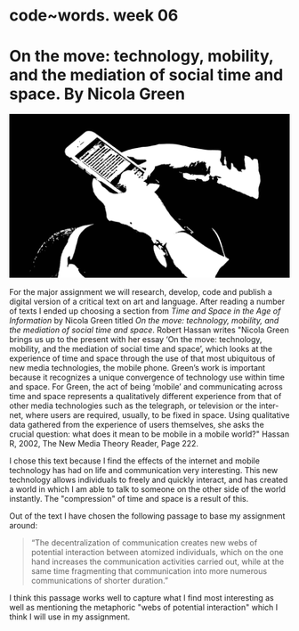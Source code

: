 # code~words. week 06

# On the move: technology, mobility, and the mediation of social time and space. By Nicola Green

<img src="Phone2.jpg">

For the major assignment we will research, develop, code and publish a digital version of a critical text on art and language. After reading a number of texts I ended up choosing a section from *Time and Space in the Age of Information* by Nicola Green titled *On the move: technology, mobility, and the mediation of social time and space*. Robert Hassan writes "Nicola Green brings us up to the present with her essay ‘On the move: technology, mobility, and the mediation of social time and space’, which looks at the experience of time and space through the use of that most ubiquitous of new media technologies, the mobile phone. Green’s work is important because it recognizes a unique convergence of technology use within time and space. For Green, the act of being ‘mobile’ and communicating across time and space represents a qualitatively different experience from that of other media technologies such as the telegraph, or television or the inter- net, where users are required, usually, to be fixed in space. Using qualitative data gathered from the experience of users themselves, she asks the crucial question: what does it mean to be mobile in a mobile world?"  Hassan R, 2002, The New Media Theory Reader, Page 222.

I chose this text because I find the effects of the internet and mobile technology has had on life and communication very interesting. This new technology allows individuals to freely and quickly interact, and has created a world in which I am able to talk to someone on the other side of the world instantly. The "compression" of time and space is a result of this.

Out of the text I have chosen the following passage to base my assignment around:
> “The decentralization of communication creates new webs of potential interaction between atomized individuals, which on the one hand increases the communication activities carried out, while at the same time fragmenting that communication into more numerous communications of shorter duration.”

I think this passage works well to capture what I find most interesting as well as mentioning the metaphoric "webs of potential interaction" which I think I will use in my assignment.

